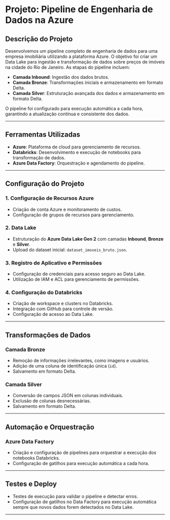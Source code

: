 # Projeto: Pipeline de Engenharia de Dados na Azure

## Descrição do Projeto
Desenvolvemos um pipeline completo de engenharia de dados para uma empresa imobiliária utilizando a plataforma Azure. O objetivo foi criar um Data Lake para ingestão e transformação de dados sobre preços de imóveis na cidade do Rio de Janeiro. As etapas do pipeline incluem:

- **Camada Inbound**: Ingestão dos dados brutos.
- **Camada Bronze**: Transformações iniciais e armazenamento em formato Delta.
- **Camada Silver**: Estruturação avançada dos dados e armazenamento em formato Delta.

O pipeline foi configurado para execução automática a cada hora, garantindo a atualização contínua e consistente dos dados.

---

## Ferramentas Utilizadas
- **Azure**: Plataforma de cloud para gerenciamento de recursos.
- **Databricks**: Desenvolvimento e execução de notebooks para transformação de dados.
- **Azure Data Factory**: Orquestração e agendamento do pipeline.

---

## Configuração do Projeto

### 1. Configuração de Recursos Azure
- Criação de conta Azure e monitoramento de custos.
- Configuração de grupos de recursos para gerenciamento.

### 2. Data Lake
- Estruturação do **Azure Data Lake Gen 2** com camadas **Inbound**, **Bronze** e **Silver**.
- Upload do dataset inicial: `dataset_imoveis_bruto.json`.

### 3. Registro de Aplicativo e Permissões
- Configuração de credenciais para acesso seguro ao Data Lake.
- Utilização de IAM e ACL para gerenciamento de permissões.

### 4. Configuração do Databricks
- Criação de workspace e clusters no Databricks.
- Integração com GitHub para controle de versão.
- Configuração de acesso ao Data Lake.

---

## Transformações de Dados

### Camada Bronze
- Remoção de informações irrelevantes, como imagens e usuários.
- Adição de uma coluna de identificação única (`id`).
- Salvamento em formato Delta.

### Camada Silver
- Conversão de campos JSON em colunas individuais.
- Exclusão de colunas desnecessárias.
- Salvamento em formato Delta.

---

## Automação e Orquestração

### Azure Data Factory
- Criação e configuração de pipelines para orquestrar a execução dos notebooks Databricks.
- Configuração de gatilhos para execução automática a cada hora.

---

## Testes e Deploy

- Testes de execução para validar o pipeline e detectar erros.
- Configuração de gatilhos no Data Factory para execução automática sempre que novos dados forem detectados no Data Lake.

---

